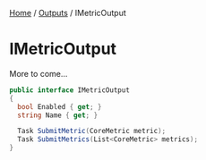[Home](/README.md) / [Outputs](/docs/outputs/README.md) / IMetricOutput

# IMetricOutput
More to come...

```cs
public interface IMetricOutput
{
  bool Enabled { get; }
  string Name { get; }

  Task SubmitMetric(CoreMetric metric);
  Task SubmitMetrics(List<CoreMetric> metrics);
}
```